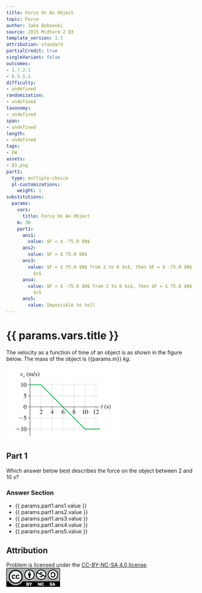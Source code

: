 ```yaml
---
title: Force On An Object
topic: Force
author: Jake Bobowski
source: 2015 Midterm 2 Q3
template_version: 1.3
attribution: standard
partialCredit: true
singleVariant: false
outcomes:
- 1.7.2.1
- 6.5.1.1
difficulty:
- undefined
randomization:
- undefined
taxonomy:
- undefined
span:
- undefined
length:
- undefined
tags:
- EW
assets:
- Q3.png
part1:
  type: multiple-choice
  pl-customizations:
    weight: 1
substitutions:
  params:
    vars:
      title: Force On An Object
    m: 30
    part1:
      ans1:
        value: $F = $ -75.0 $N$
      ans2:
        value: $F = $ 75.0 $N$
      ans3:
        value: $F = $ 75.0 $N$ from 2 to 6 $s$, then $F = $ -75.0 $N$ from 6 to 10
          $s$
      ans4:
        value: $F = $ -75.0 $N$ from 2 to 6 $s$, then $F = $ 75.0 $N$ from 6 to 10
          $s$
      ans5:
        value: Impossible to tell
---
```

# {{ params.vars.title }}
The velocity as a function of time of an object is as shown in the figure below. The mass of the
object is {{params.m}} $kg$.

<img src="Q3.png" alt="A graph of velocity and time. The object has a velocity of 10 meters per second at 0 to 2 seconds. The object's velocity decreases to 0 meters per second at 6 seconds. The object's velocity is at negative 10 meters per seconds from 10 to 12 seconds." width=300>

## Part 1

Which answer below best describes the force on the object between 2 and 10 $s$?

### Answer Section

- {{ params.part1.ans1.value }}
- {{ params.part1.ans2.value }}
- {{ params.part1.ans3.value }}
- {{ params.part1.ans4.value }}
- {{ params.part1.ans5.value }}

## Attribution

Problem is licensed under the [CC-BY-NC-SA 4.0 license](https://creativecommons.org/licenses/by-nc-sa/4.0/).<br> ![The Creative Commons 4.0 license requiring attribution-BY, non-commercial-NC, and share-alike-SA license.](https://raw.githubusercontent.com/firasm/bits/master/by-nc-sa.png)